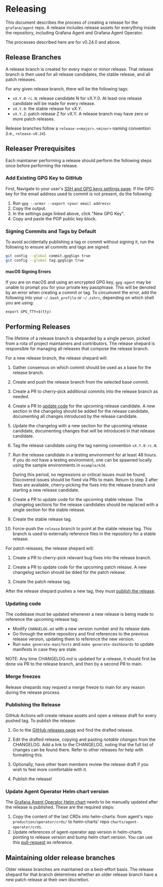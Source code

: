 # Releasing

This document describes the process of creating a release for the
`grafana/agent` repo. A release includes release assets for everything inside
the repository, including Grafana Agent and Grafana Agent Operator.

The processes described here are for v0.24.0 and above.

## Release Branches

A release branch is created for every major or minor release. That release
branch is then used for all release candidates, the stable release, and all
patch releases.

For any given release branch, there will be the following tags:

* `vX.Y.0-rc.N`: release candidate N for vX.Y.0. At least one release candidate
  will be made for every release.
* `vX.Y.0`: the stable release for vX.Y.
* `vX.Y.Z`: patch release Z for vX.Y. A release branch may have zero or more
  patch releases.

Release branches follow a `release-v<major>.<minor>` naming convention (i.e.,
`release-v0.24`).

## Releaser Prerequisites

Each maintainer performing a release should perform the following steps once
before performing the release.

### Add Existing GPG Key to GitHub

First, Navigate to your user's
[SSH and GPG keys settings page](https://github.com/settings/keys). If the GPG
key for the email address used to commit is not present, do the following:

1. Run `gpg --armor --export <your email address>`
2. Copy the output.
3. In the settings page linked above, click "New GPG Key".
4. Copy and paste the PGP public key block.

### Signing Commits and Tags by Default

To avoid accidentally publishing a tag or commit without signing it, run the
following to ensure all commits and tags are signed:

```bash
git config --global commit.gpgSign true
git config --global tag.gpgSign true
```

#### macOS Signing Errors

If you are on macOS and using an encrypted GPG key, `gpg-agent` may be unable
to prompt you for your private key passphrase. This will be denoted by an error
when creating a commit or tag. To circumvent the error, add the following into
your `~/.bash_profile` or `~/.zshrc`, depending on which shell you are using:

```
export GPG_TTY=$(tty)
```

## Performing Releases

The lifetime of a release branch is sheparded by a single person, picked from a
rota of project maintainers and contributors. The release shepard is
responsible for managing all releases that compose the release branch.

For a new release branch, the release shepard will:

1. Gather consensus on which commit should be used as a base for the release
   branch.

2. Create and push the release branch from the selected base commit.

3. Create a PR to cherry-pick additional commits into the release branch as
   needed.

4. Create a PR to [update code](#updating-code) for the upcoming release
   candidate. A new section in the changelog should be added for the release
   candidate, documenting all changes introduced by the release candidate.

4. Update the changelog with a new section for the upcoming release candidate,
   documenting changes that will be introduced in that release candidate.

5. Tag the release candidate using the tag naming convention `vX.Y.0-rc.N`.

6. Run the release candidate in a testing environment for at least 48 hours. If
   you do not have a testing environment, one can be spawned locally using the
   sample environments in `example/k3d`.

   During this period, no regressions or critical issues must be found.
   Discovered issues should be fixed via PRs to main. Return to step 3 after
   fixes are available, cherry-picking the fixes into the release branch and
   starting a new release candidate.

7. Create a PR to update code for the upcoming stable release. The changelog
   sections for the release candidates should be replaced with a single section
   for the stable release.

8. Create the stable release tag.

9. Force-push the `release` branch to point at the stable release tag. This
   branch is used to externally reference files in the repository for a stable
   release.

For patch releases, the release shepard will:

1. Create a PR to cherry-pick relevant bug fixes into the release branch.

2. Create a PR to update code for the upcoming patch release. A new changelog
   section should be dded for the patch release.

3. Create the patch release tag.

After the release shepard pushes a new tag, they must [publish the release](#publishing-the-release).

### Updating code

The codebase must be updated whenever a new release is being made to reference
the upcoming release tag:

* Modify `CHANGELOG.md` with a new version number and its release date.
* Go through the entire repository and find references to the previous release
  version, updating them to reference the new version.
* Run `make generate-manifests` and `make generate-dashboards` to update
  manifests in case they are stale.

NOTE: Any time CHANGELOG.md is updated for a release, it should first be done
via PR to the release branch, and then by a second PR to main.

### Merge freezes

Release shepards may request a merge freeze to main for any reason during the
release process.

### Publishing the Release

GitHub Actions will create release assets and open a release draft for every
pushed tag. To publish the release:

1. Go to the [GitHub releases page](https://github.com/grafana/agent/releases)
   and find the drafted release.

2. Edit the drafted release, copying and pasting *notable changes* from the
   CHANGELOG. Add a link to the CHANGELOG, noting that the full list of changes
   can be found there. Refer to other releases for help with formatting this.

3. Optionally, have other team members review the release draft if you wish
   to feel more comfortable with it.

4. Publish the release!

### Update Agent Operator Helm chart version

The [Grafana Agent Operator Helm chart](https://github.com/grafana/helm-charts/tree/main/charts/agent-operator) 
needs to be manually updated after the release is published. These are the required steps:

1. Copy the content of the last CRDs into helm-charts: from agent's repo `production/operator/crds/` to
helm-charts' repo `charts/agent-operator/crds`.
2. Update references of agent-operator app version in helm-charts pointing to release version and bump helm chart version.
You can use this [pull-request](https://github.com/grafana/helm-charts/pull/1831) as reference.

## Maintaining older release branches

Older release branches are maintained on a best-effort basis. The release
shepard for that branch determines whether an older release branch have a new
patch release at their own discretion.

